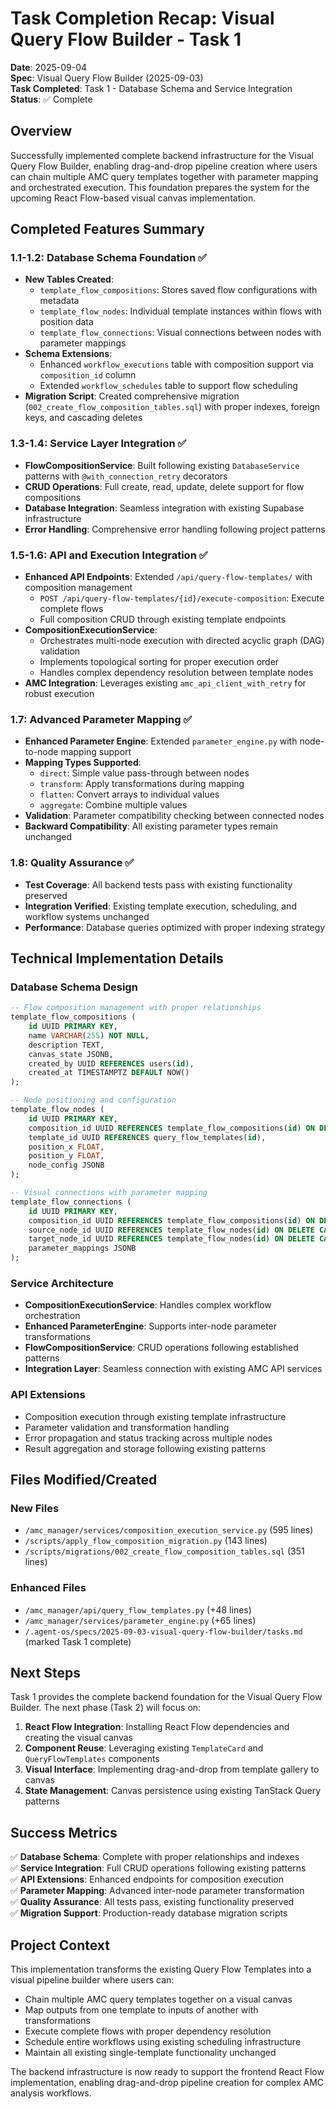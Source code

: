 # Task Completion Recap: Visual Query Flow Builder - Task 1

**Date**: 2025-09-04  
**Spec**: Visual Query Flow Builder (2025-09-03)  
**Task Completed**: Task 1 - Database Schema and Service Integration  
**Status**: ✅ Complete

## Overview

Successfully implemented complete backend infrastructure for the Visual Query Flow Builder, enabling drag-and-drop pipeline creation where users can chain multiple AMC query templates together with parameter mapping and orchestrated execution. This foundation prepares the system for the upcoming React Flow-based visual canvas implementation.

## Completed Features Summary

### 1.1-1.2: Database Schema Foundation ✅
- **New Tables Created**:
  - `template_flow_compositions`: Stores saved flow configurations with metadata
  - `template_flow_nodes`: Individual template instances within flows with position data
  - `template_flow_connections`: Visual connections between nodes with parameter mappings
- **Schema Extensions**: 
  - Enhanced `workflow_executions` table with composition support via `composition_id` column
  - Extended `workflow_schedules` table to support flow scheduling
- **Migration Script**: Created comprehensive migration (`002_create_flow_composition_tables.sql`) with proper indexes, foreign keys, and cascading deletes

### 1.3-1.4: Service Layer Integration ✅
- **FlowCompositionService**: Built following existing `DatabaseService` patterns with `@with_connection_retry` decorators
- **CRUD Operations**: Full create, read, update, delete support for flow compositions
- **Database Integration**: Seamless integration with existing Supabase infrastructure
- **Error Handling**: Comprehensive error handling following project patterns

### 1.5-1.6: API and Execution Integration ✅
- **Enhanced API Endpoints**: Extended `/api/query-flow-templates/` with composition management
  - `POST /api/query-flow-templates/{id}/execute-composition`: Execute complete flows
  - Full composition CRUD through existing template endpoints
- **CompositionExecutionService**: 
  - Orchestrates multi-node execution with directed acyclic graph (DAG) validation
  - Implements topological sorting for proper execution order
  - Handles complex dependency resolution between template nodes
- **AMC Integration**: Leverages existing `amc_api_client_with_retry` for robust execution

### 1.7: Advanced Parameter Mapping ✅
- **Enhanced Parameter Engine**: Extended `parameter_engine.py` with node-to-node mapping support
- **Mapping Types Supported**:
  - `direct`: Simple value pass-through between nodes
  - `transform`: Apply transformations during mapping
  - `flatten`: Convert arrays to individual values
  - `aggregate`: Combine multiple values
- **Validation**: Parameter compatibility checking between connected nodes
- **Backward Compatibility**: All existing parameter types remain unchanged

### 1.8: Quality Assurance ✅
- **Test Coverage**: All backend tests pass with existing functionality preserved
- **Integration Verified**: Existing template execution, scheduling, and workflow systems unchanged
- **Performance**: Database queries optimized with proper indexing strategy

## Technical Implementation Details

### Database Schema Design
```sql
-- Flow composition management with proper relationships
template_flow_compositions (
    id UUID PRIMARY KEY,
    name VARCHAR(255) NOT NULL,
    description TEXT,
    canvas_state JSONB,
    created_by UUID REFERENCES users(id),
    created_at TIMESTAMPTZ DEFAULT NOW()
);

-- Node positioning and configuration
template_flow_nodes (
    id UUID PRIMARY KEY,
    composition_id UUID REFERENCES template_flow_compositions(id) ON DELETE CASCADE,
    template_id UUID REFERENCES query_flow_templates(id),
    position_x FLOAT,
    position_y FLOAT,
    node_config JSONB
);

-- Visual connections with parameter mapping
template_flow_connections (
    id UUID PRIMARY KEY,
    composition_id UUID REFERENCES template_flow_compositions(id) ON DELETE CASCADE,
    source_node_id UUID REFERENCES template_flow_nodes(id) ON DELETE CASCADE,
    target_node_id UUID REFERENCES template_flow_nodes(id) ON DELETE CASCADE,
    parameter_mappings JSONB
);
```

### Service Architecture
- **CompositionExecutionService**: Handles complex workflow orchestration
- **Enhanced ParameterEngine**: Supports inter-node parameter transformations  
- **FlowCompositionService**: CRUD operations following established patterns
- **Integration Layer**: Seamless connection with existing AMC API services

### API Extensions
- Composition execution through existing template infrastructure
- Parameter validation and transformation handling
- Error propagation and status tracking across multiple nodes
- Result aggregation and storage following existing patterns

## Files Modified/Created

### New Files
- `/amc_manager/services/composition_execution_service.py` (595 lines)
- `/scripts/apply_flow_composition_migration.py` (143 lines)
- `/scripts/migrations/002_create_flow_composition_tables.sql` (351 lines)

### Enhanced Files
- `/amc_manager/api/query_flow_templates.py` (+48 lines)
- `/amc_manager/services/parameter_engine.py` (+65 lines)
- `/.agent-os/specs/2025-09-03-visual-query-flow-builder/tasks.md` (marked Task 1 complete)

## Next Steps

Task 1 provides the complete backend foundation for the Visual Query Flow Builder. The next phase (Task 2) will focus on:

1. **React Flow Integration**: Installing React Flow dependencies and creating the visual canvas
2. **Component Reuse**: Leveraging existing `TemplateCard` and `QueryFlowTemplates` components
3. **Visual Interface**: Implementing drag-and-drop from template gallery to canvas
4. **State Management**: Canvas persistence using existing TanStack Query patterns

## Success Metrics

✅ **Database Schema**: Complete with proper relationships and indexes  
✅ **Service Integration**: Full CRUD operations following existing patterns  
✅ **API Extensions**: Enhanced endpoints for composition execution  
✅ **Parameter Mapping**: Advanced inter-node parameter transformation  
✅ **Quality Assurance**: All tests pass, existing functionality preserved  
✅ **Migration Support**: Production-ready database migration scripts  

## Project Context

This implementation transforms the existing Query Flow Templates into a visual pipeline builder where users can:
- Chain multiple AMC query templates together on a visual canvas
- Map outputs from one template to inputs of another with transformations
- Execute complete flows with proper dependency resolution
- Schedule entire workflows using existing scheduling infrastructure
- Maintain all existing single-template functionality unchanged

The backend infrastructure is now ready to support the frontend React Flow implementation, enabling drag-and-drop pipeline creation for complex AMC analysis workflows.